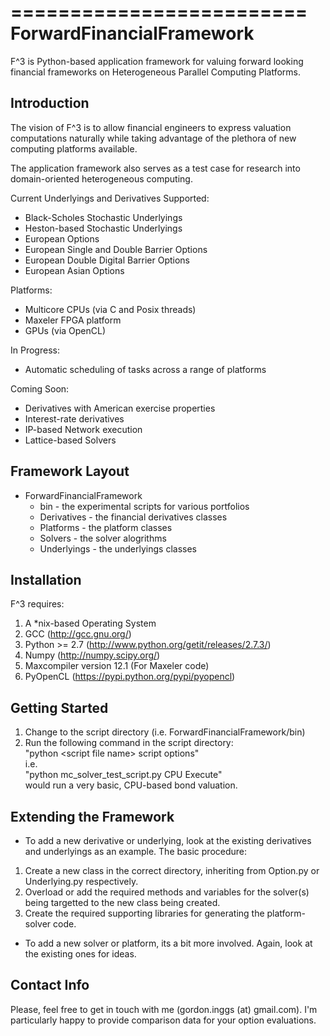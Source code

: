 =========================
ForwardFinancialFramework
=========================

F^3 is Python-based application framework for valuing forward looking financial frameworks on Heterogeneous Parallel Computing Platforms.  

Introduction
------------

The vision of F^3 is to allow financial engineers to express valuation computations naturally while taking advantage of the plethora of new computing platforms available.

The application framework also serves as a test case for research into domain-oriented heterogeneous computing.

Current Underlyings and Derivatives Supported:
 * Black-Scholes Stochastic Underlyings
 * Heston-based Stochastic Underlyings
 * European Options
 * European Single and Double Barrier Options
 * European Double Digital Barrier Options
 * European Asian Options
 
Platforms:
 * Multicore CPUs (via C and Posix threads)
 * Maxeler FPGA platform
 * GPUs (via OpenCL)
 
In Progress:
* Automatic scheduling of tasks across a range of platforms
 
Coming Soon:
 * Derivatives with American exercise properties
 * Interest-rate derivatives
 * IP-based Network execution
 * Lattice-based Solvers

Framework Layout
----------------

* ForwardFinancialFramework  
  * bin - the experimental scripts for various portfolios 
  * Derivatives - the financial derivatives classes  
  * Platforms - the platform classes   
  * Solvers - the solver alogrithms  
  * Underlyings - the underlyings classes  

Installation
------------

F^3 requires:  
1. A *nix-based Operating System  
1. GCC (http://gcc.gnu.org/) 
1. Python >= 2.7 (http://www.python.org/getit/releases/2.7.3/)  
1. Numpy (http://numpy.scipy.org/)  
1. Maxcompiler version 12.1 (For Maxeler code)  
1. PyOpenCL (https://pypi.python.org/pypi/pyopencl)  

Getting Started
---------------

1. Change to the script directory (i.e. ForwardFinancialFramework/bin)  
2. Run the following command in the script directory:  
        "python \<script file name\> script options"  
i.e.  
        "python mc_solver_test_script.py CPU Execute"  
would run a very basic, CPU-based bond valuation.  

Extending the Framework
-----------------------

* To add a new derivative or underlying, look at the existing derivatives and underlyings as an example. The basic procedure:
 1. Create a new class in the correct directory, inheriting from Option.py or Underlying.py respectively.
 2. Overload or add the required methods and variables for the solver(s) being targetted to the new class being created.
 3. Create the required supporting libraries for generating the platform-solver code.
 
* To add a new solver or platform, its a bit more involved. Again, look at the existing ones for ideas.

Contact Info
------------

Please, feel free to get in touch with me (gordon.inggs (at) gmail.com). I'm particularly happy to provide comparison data for your option evaluations.

